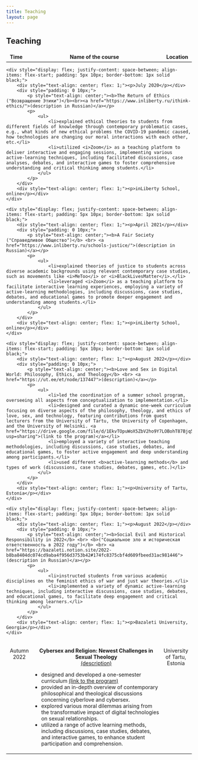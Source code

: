 ```yaml
---
title: Teaching
layout: page
---
```


<h2>Teaching</h2>


<div style="border: none;">
    <div style="display: flex; justify-content: space-between; align-items: center; padding: 5px 10px; border-bottom: 1px solid black;">
        <div style="text-align: center;"><b>Time</b></div>
        <div style="text-align: center;"><b>Name of the course</b></div>
        <div style="text-align: center;"><b>Location</b></div>
    </div>

    <div style="display: flex; justify-content: space-between; align-items: flex-start; padding: 5px 10px; border-bottom: 1px solid black;">
        <div style="text-align: center; flex: 1;"><p>July 2020</p></div>
        <div style="padding: 0 10px;">
            <p style="text-align: center;"><b>The Return of Ethics ("Возвращение Этики")</b><br><a href="https://www.inliberty.ru/ithink-ethics/">(description in Russian)</a></p>
            <p>
                <ul>
                    <li>explained ethical theories to students from different fields of knowledge through contemporary problematic cases, e.g., what kinds of new ethical problems the COVID-19 pandemic caused, how technologies are changing our moral interactions with each other, etc.</li>
                    <li>utilized <i>Zoom</i> as a teaching platform to deliver interactive and engaging sessions, implementing various active-learning techniques, including facilitated discussions, case analyses, debates, and interactive games to foster comprehensive understanding and critical thinking among students.</li>
                </ul>
            </p>
        </div>
        <div style="text-align: center; flex: 1;"><p>inLiberty School, online</p></div>
    </div>

    <div style="display: flex; justify-content: space-between; align-items: flex-start; padding: 5px 10px; border-bottom: 1px solid black;">
        <div style="text-align: center; flex: 1;"><p>April 2021</p></div>
        <div style="padding: 0 10px;">
            <p style="text-align: center;"><b>A Fair Society ("Справедливое Общество")</b> <br> <a href="https://www.inliberty.ru/schools-justice/">(description in Russian)</a></p>
            <p>
                <ul>
                    <li>explained theories of justice to students across diverse academic backgrounds using relevant contemporary case studies, such as movements like <i>MeToo</i> or <i>BlackLivesMatter</i>.</li>
                    <li>leveraged <i>Zoom</i> as a teaching platform to facilitate interactive learning experiences, employing a variety of active-learning methodologies, including discussions, case studies, debates, and educational games to promote deeper engagement and understanding among students.</li>
                </ul>
            </p>
        </div>
        <div style="text-align: center; flex: 1;"><p>inLiberty School, online</p></div>
    </div>

    <div style="display: flex; justify-content: space-between; align-items: flex-start; padding: 5px 10px; border-bottom: 1px solid black;">
        <div style="text-align: center; flex: 1;"><p>August 2022</p></div>
        <div style="padding: 0 10px;">
            <p style="text-align: center;"><b>Love and Sex in Digital World: Philosophy, Ethics, and Theology</b> <br> <a href="https://ut.ee/et/node/137447">(description)</a></p>
            <p>
                <ul>
                    <li>led the coordination of a summer school program, overseeing all aspects from conceptualization to implementation.</li>
                    <li>designed and curated a dynamic one-week curriculum focusing on diverse aspects of the philosophy, theology, and ethics of love, sex, and technology, featuring contributions from guest lecturers from the University of Tartu, the University of Copenhagen, and the University of Helsinki. <a href="https://drive.google.com/file/d/1EkvTOpuWoX5ZbV2ho9Y7LOBohT87Bjq5/view?usp=sharing">(link to the program)</a></li>
                    <li>employed a variety of interactive teaching methodologies, including discussions, case studies, debates, and educational games, to foster active engagement and deep understanding among participants.</li>
                    <li>used different <b>active-learning methods</b> and types of work (discussions, case studies, debates, games, etc.)</li>
                </ul>
            </p>
        </div>
        <div style="text-align: center; flex: 1;"><p>University of Tartu, Estonia</p></div>
    </div>

    <div style="display: flex; justify-content: space-between; align-items: flex-start; padding: 5px 10px; border-bottom: 1px solid black;">
        <div style="text-align: center; flex: 1;"><p>August 2022</p></div>
        <div style="padding: 0 10px;">
            <p style="text-align: center;"><b>Social Evil and Historical Responsibility in 2022</b> <br> <b>("Социальное зло и историческая ответственность в 2022 году")</b> <br> <a href="https://bazaleti.notion.site/2022-b8ba8404dc074cd9aba4f956d3753b42#174fc8375cbf4d609fbeed31ac981446">(description in Russian)</a></p>
            <p>
                <ul>
                    <li>instructed students from various academic disciplines on the feminist ethics of war and just war theories.</li>
                    <li>implemented a variety of dynamic active-learning techniques, including interactive discussions, case studies, debates, and educational games, to facilitate deep engagement and critical thinking among learners.</li>
                </ul>
            </p>
        </div>
        <div style="text-align: center; flex: 1;"><p>Bazaleti University, Georgia</p></div>
    </div>

<div style="display: flex; justify-content: space-between; align-items: flex-start; padding: 5px 10px; border-bottom: 1px solid black;">
        <div style="text-align: center; flex: 1;"><p>Autumn 2022</p></div>
        <div style="padding: 0 10px;">
            <p style="text-align: center;"><b>Cybersex and Religion: Newest Challenges in Sexual Theology</b><br><a href="https://ut.ee/et/node/137447">(description)</a></p>
                <ul>
                    <li>designed and developed a one-semester curriculum <a href="https://drive.google.com/file/d/1lBmRxsH46rFjLhsKWp0Xq92KIvetE1_x/view?usp=sharing">(link to the program)</a></li>
            <li>provided an in-depth overview of contemporary philosophical and theological discussions concerning cyberlove and cybersex.</li>
            <li>explored various moral dilemmas arising from the transformative impact of digital technologies on sexual relationships.</li>
            <li>utilized a range of active learning methods, including discussions, case studies, debates, and interactive games, to enhance student participation and comprehension.</li>
                </ul>
            </p>
        </div>
        <div style="text-align: center; flex: 1;"><p>University of Tartu, Estonia</p></div>
    </div>
    
</div>


